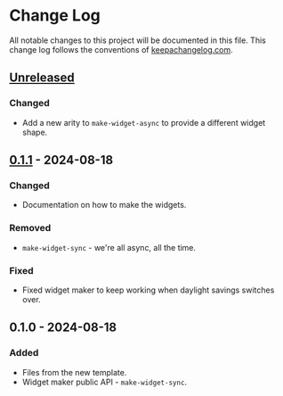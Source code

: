 # Change Log
All notable changes to this project will be documented in this file. This change log follows the conventions of [keepachangelog.com](http://keepachangelog.com/).

## [Unreleased]
### Changed
- Add a new arity to `make-widget-async` to provide a different widget shape.

## [0.1.1] - 2024-08-18
### Changed
- Documentation on how to make the widgets.

### Removed
- `make-widget-sync` - we're all async, all the time.

### Fixed
- Fixed widget maker to keep working when daylight savings switches over.

## 0.1.0 - 2024-08-18
### Added
- Files from the new template.
- Widget maker public API - `make-widget-sync`.

[Unreleased]: https://sourcehost.site/your-name/cinema-v2/compare/0.1.1...HEAD
[0.1.1]: https://sourcehost.site/your-name/cinema-v2/compare/0.1.0...0.1.1
